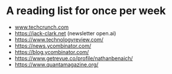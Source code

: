 # A reading list for once per week

* www.techcrunch.com
* https://jack-clark.net (newsletter open.ai)
* https://www.technologyreview.com/
* https://news.ycombinator.com/
* https://blog.ycombinator.com/
* https://www.getrevue.co/profile/nathanbenaich/
* https://www.quantamagazine.org/
